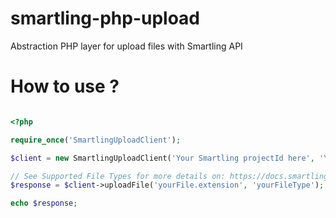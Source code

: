 smartling-php-upload
====================

Abstraction PHP layer for upload files with Smartling API



How to use ?
====================

```php

<?php

require_once('SmartlingUploadClient');

$client = new SmartlingUploadClient('Your Smartling projectId here', 'Your Smartling APIKey here');

// See Supported File Types for more details on: https://docs.smartling.com/display/docs/Files+API
$response = $client->uploadFile('yourFile.extension', 'yourFileType');

echo $response;

```



